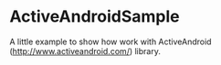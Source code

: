 ActiveAndroidSample
===================
A little example to show how work with ActiveAndroid (http://www.activeandroid.com/) library.
